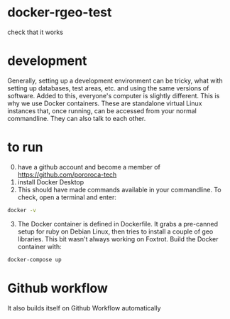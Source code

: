 # docker-rgeo-test
check that it works

# development
Generally, setting up a development environment can be tricky, what with setting up databases, test areas, etc. and using the same versions of software. Added to this, everyone's computer is slightly different. This is why we use Docker containers. These are standalone virtual Linux instances that, once running, can be accessed from your normal commandline. They can also talk to each other.

# to run
0. have a github account and become a member of https://github.com/pororoca-tech
1. install Docker Desktop
2. This should have made commands available in your commandline. To check, open a terminal and enter:
```sh
docker -v
```
3. The Docker container is defined in Dockerfile. It grabs a pre-canned setup for ruby on Debian Linux, then tries to install a couple of geo libraries. This bit wasn't always working on Foxtrot. Build the Docker container with:
```sh
docker-compose up
```

# Github workflow
It also builds itself on Github Workflow automatically
